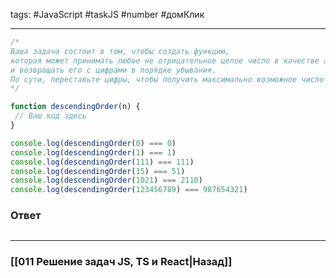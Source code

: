 tags: #JavaScript #taskJS #number #домКлик
___

```js
/*
Ваша задача состоит в том, чтобы создать функцию,
которая может принимать любое не отрицательное целое число в качестве аргумента
и возвращать его с цифрами в порядке убывания.
По сути, переставьте цифры, чтобы получить максимально возможное число
*/

function descendingOrder(n) {
 // Ваш код здесь
}

console.log(descendingOrder(0) === 0)
console.log(descendingOrder(1) === 1)
console.log(descendingOrder(111) === 111)
console.log(descendingOrder(15) === 51)
console.log(descendingOrder(1021) === 2110)
console.log(descendingOrder(123456789) === 987654321)
```

### Ответ

```js

```


___
### [[011 Решение задач JS, TS и React|Назад]]